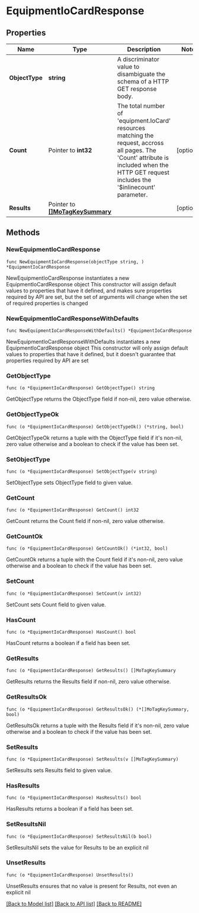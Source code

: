 # EquipmentIoCardResponse

## Properties

Name | Type | Description | Notes
------------ | ------------- | ------------- | -------------
**ObjectType** | **string** | A discriminator value to disambiguate the schema of a HTTP GET response body. | 
**Count** | Pointer to **int32** | The total number of &#39;equipment.IoCard&#39; resources matching the request, accross all pages. The &#39;Count&#39; attribute is included when the HTTP GET request includes the &#39;$inlinecount&#39; parameter. | [optional] 
**Results** | Pointer to [**[]MoTagKeySummary**](mo.TagKeySummary.md) |  | [optional] 

## Methods

### NewEquipmentIoCardResponse

`func NewEquipmentIoCardResponse(objectType string, ) *EquipmentIoCardResponse`

NewEquipmentIoCardResponse instantiates a new EquipmentIoCardResponse object
This constructor will assign default values to properties that have it defined,
and makes sure properties required by API are set, but the set of arguments
will change when the set of required properties is changed

### NewEquipmentIoCardResponseWithDefaults

`func NewEquipmentIoCardResponseWithDefaults() *EquipmentIoCardResponse`

NewEquipmentIoCardResponseWithDefaults instantiates a new EquipmentIoCardResponse object
This constructor will only assign default values to properties that have it defined,
but it doesn't guarantee that properties required by API are set

### GetObjectType

`func (o *EquipmentIoCardResponse) GetObjectType() string`

GetObjectType returns the ObjectType field if non-nil, zero value otherwise.

### GetObjectTypeOk

`func (o *EquipmentIoCardResponse) GetObjectTypeOk() (*string, bool)`

GetObjectTypeOk returns a tuple with the ObjectType field if it's non-nil, zero value otherwise
and a boolean to check if the value has been set.

### SetObjectType

`func (o *EquipmentIoCardResponse) SetObjectType(v string)`

SetObjectType sets ObjectType field to given value.


### GetCount

`func (o *EquipmentIoCardResponse) GetCount() int32`

GetCount returns the Count field if non-nil, zero value otherwise.

### GetCountOk

`func (o *EquipmentIoCardResponse) GetCountOk() (*int32, bool)`

GetCountOk returns a tuple with the Count field if it's non-nil, zero value otherwise
and a boolean to check if the value has been set.

### SetCount

`func (o *EquipmentIoCardResponse) SetCount(v int32)`

SetCount sets Count field to given value.

### HasCount

`func (o *EquipmentIoCardResponse) HasCount() bool`

HasCount returns a boolean if a field has been set.

### GetResults

`func (o *EquipmentIoCardResponse) GetResults() []MoTagKeySummary`

GetResults returns the Results field if non-nil, zero value otherwise.

### GetResultsOk

`func (o *EquipmentIoCardResponse) GetResultsOk() (*[]MoTagKeySummary, bool)`

GetResultsOk returns a tuple with the Results field if it's non-nil, zero value otherwise
and a boolean to check if the value has been set.

### SetResults

`func (o *EquipmentIoCardResponse) SetResults(v []MoTagKeySummary)`

SetResults sets Results field to given value.

### HasResults

`func (o *EquipmentIoCardResponse) HasResults() bool`

HasResults returns a boolean if a field has been set.

### SetResultsNil

`func (o *EquipmentIoCardResponse) SetResultsNil(b bool)`

 SetResultsNil sets the value for Results to be an explicit nil

### UnsetResults
`func (o *EquipmentIoCardResponse) UnsetResults()`

UnsetResults ensures that no value is present for Results, not even an explicit nil

[[Back to Model list]](../README.md#documentation-for-models) [[Back to API list]](../README.md#documentation-for-api-endpoints) [[Back to README]](../README.md)


